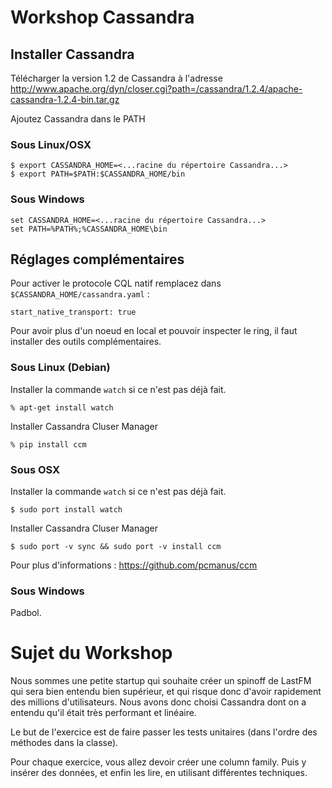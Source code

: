 # Workshop Cassandra

## Installer Cassandra

Télécharger la version 1.2 de Cassandra à l'adresse http://www.apache.org/dyn/closer.cgi?path=/cassandra/1.2.4/apache-cassandra-1.2.4-bin.tar.gz

Ajoutez Cassandra dans le PATH

### Sous Linux/OSX

    $ export CASSANDRA_HOME=<...racine du répertoire Cassandra...>
    $ export PATH=$PATH:$CASSANDRA_HOME/bin

### Sous Windows

    set CASSANDRA_HOME=<...racine du répertoire Cassandra...>
    set PATH=%PATH%;%CASSANDRA_HOME\bin

## Réglages complémentaires

Pour activer le protocole CQL natif remplacez dans `$CASSANDRA_HOME/cassandra.yaml` :

    start_native_transport: true

Pour avoir plus d'un noeud en local et pouvoir inspecter le ring, il faut installer des outils complémentaires.

### Sous Linux (Debian)

Installer la commande `watch` si ce n'est pas déjà fait.

    % apt-get install watch

Installer Cassandra Cluser Manager

    % pip install ccm

### Sous OSX

Installer la commande `watch` si ce n'est pas déjà fait.

    $ sudo port install watch

Installer Cassandra Cluser Manager

    $ sudo port -v sync && sudo port -v install ccm

Pour plus d'informations : https://github.com/pcmanus/ccm

### Sous Windows

Padbol.


Sujet du Workshop
=================

Nous sommes une petite startup qui souhaite créer un spinoff de LastFM qui sera bien entendu bien supérieur,
et qui risque donc d'avoir rapidement des millions d'utilisateurs. Nous avons donc choisi Cassandra dont on a entendu
qu'il était très performant et linéaire.

Le but de l'exercice est de faire passer les tests unitaires (dans l'ordre des méthodes dans la classe).

Pour chaque exercice, vous allez devoir créer une column family. Puis y insérer des données, et enfin les lire,
en utilisant différentes techniques.







